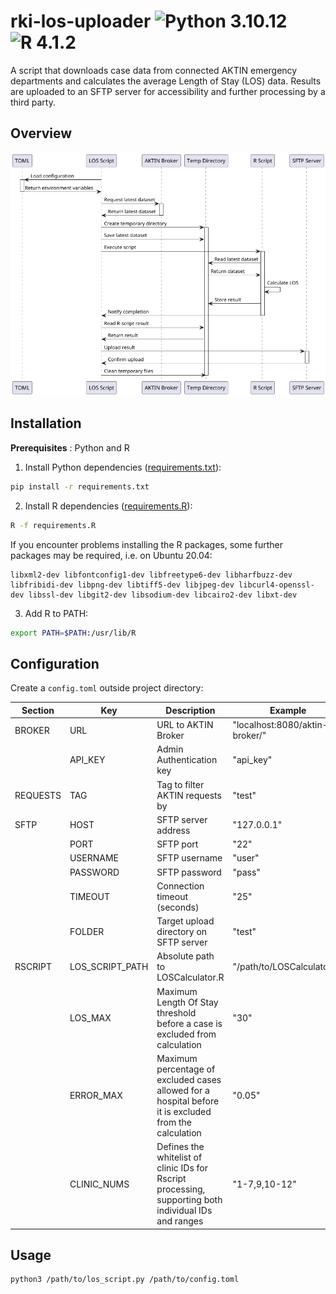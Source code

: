 # rki-los-uploader ![Python 3.10.12](https://img.shields.io/badge/python-3.10.12-blue) ![R 4.1.2](https://img.shields.io/badge/R-4.1.2-red)

A script that downloads case data from connected AKTIN emergency departments and calculates the average Length of Stay (LOS) data. Results are
uploaded to an SFTP server for accessibility and further processing by a third party.

## Overview

![Activity Diagram](docs/activity_diagram.png)

## Installation

**Prerequisites** : Python and R

1. Install Python dependencies ([requirements.txt](requirements.txt)):

```bash
pip install -r requirements.txt
```

2. Install R dependencies ([requirements.R](requirements.R)):

```bash
R -f requirements.R
```

If you encounter problems installing the R packages, some further packages may be required, i.e. on Ubuntu 20.04:

```
libxml2-dev libfontconfig1-dev libfreetype6-dev libharfbuzz-dev libfribidi-dev libpng-dev libtiff5-dev libjpeg-dev libcurl4-openssl-dev libssl-dev libgit2-dev libsodium-dev libcairo2-dev libxt-dev
```

3. Add R to PATH:

```bash
export PATH=$PATH:/usr/lib/R
```

## Configuration

Create a `config.toml` outside project directory:

| Section  | Key             | Description                                                                                            | Example                        |
|----------|-----------------|--------------------------------------------------------------------------------------------------------|--------------------------------|
| BROKER   | URL             | URL to AKTIN Broker                                                                                    | "localhost:8080/aktin-broker/" |
|          | API_KEY         | Admin Authentication key                                                                               | "api_key"                      |
| REQUESTS | TAG             | Tag to filter AKTIN requests by                                                                        | "test"                         |
| SFTP     | HOST            | SFTP server address                                                                                    | "127.0.0.1"                    |
|          | PORT            | SFTP port                                                                                              | "22"                           |
|          | USERNAME        | SFTP username                                                                                          | "user"                         |
|          | PASSWORD        | SFTP password                                                                                          | "pass"                         |
|          | TIMEOUT         | Connection timeout (seconds)                                                                           | "25"                           |
|          | FOLDER          | Target upload directory on SFTP server                                                                 | "test"                         |
| RSCRIPT  | LOS_SCRIPT_PATH | Absolute path to LOSCalculator.R                                                                       | "/path/to/LOSCalculator.R"     |
|          | LOS_MAX         | Maximum Length Of Stay threshold before a case is excluded from calculation                            | "30"                           |
|          | ERROR_MAX       | Maximum percentage of excluded cases allowed for a hospital before it is excluded from the calculation | "0.05"                         |
|          | CLINIC_NUMS     | Defines the whitelist of clinic IDs for Rscript processing, supporting both individual IDs and ranges  | "1-7,9,10-12"                  |

## Usage

```bash
python3 /path/to/los_script.py /path/to/config.toml
```
